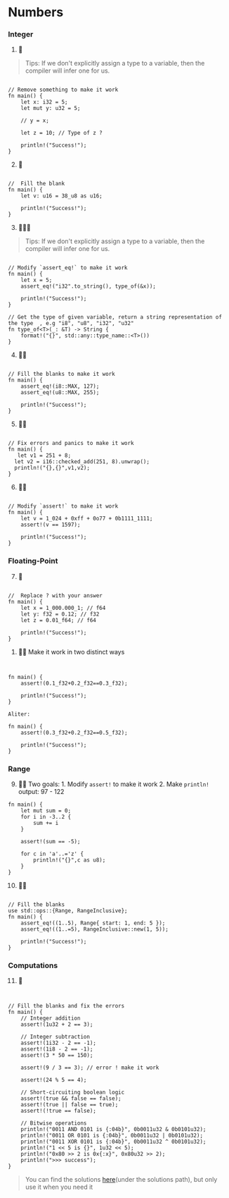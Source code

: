 # Numbers

### Integer

1. 🌟 

> Tips: If we don't explicitly assign a type to a variable, then the compiler will infer one for us.

```rust,editable

// Remove something to make it work
fn main() {
    let x: i32 = 5;
    let mut y: u32 = 5;

    // y = x;
    
    let z = 10; // Type of z ? 

    println!("Success!");
}
```

2. 🌟
```rust,editable

//  Fill the blank
fn main() {
    let v: u16 = 38_u8 as u16;

    println!("Success!");
}
```

3. 🌟🌟🌟  

> Tips: If we don't explicitly assign a type to a variable, then the compiler will infer one for us.

```rust,editable

// Modify `assert_eq!` to make it work
fn main() {
    let x = 5;
    assert_eq!("i32".to_string(), type_of(&x));

    println!("Success!");
}

// Get the type of given variable, return a string representation of the type  , e.g "i8", "u8", "i32", "u32"
fn type_of<T>(_: &T) -> String {
    format!("{}", std::any::type_name::<T>())
}
```

4. 🌟🌟 
```rust,editable

// Fill the blanks to make it work
fn main() {
    assert_eq!(i8::MAX, 127); 
    assert_eq!(u8::MAX, 255); 

    println!("Success!");
}
```

5. 🌟🌟 
```rust,editable

// Fix errors and panics to make it work
fn main() {
   let v1 = 251 + 8;
  let v2 = i16::checked_add(251, 8).unwrap();
  println!("{},{}",v1,v2);
}

```

6. 🌟🌟
```rust,editable

// Modify `assert!` to make it work
fn main() {
    let v = 1_024 + 0xff + 0o77 + 0b1111_1111;
    assert!(v == 1597);

    println!("Success!");
}
```


### Floating-Point
7. 🌟

```rust,editable

//  Replace ? with your answer
fn main() {
    let x = 1_000.000_1; // f64
    let y: f32 = 0.12; // f32
    let z = 0.01_f64; // f64

    println!("Success!");
}
```

1. 🌟🌟 Make it work in two distinct ways

```rust,editable


fn main() {
    assert!(0.1_f32+0.2_f32==0.3_f32);

    println!("Success!");
}

Aliter: 

fn main() {
    assert!(0.3_f32+0.2_f32==0.5_f32);

    println!("Success!");
}

```

### Range
9. 🌟🌟 Two goals: 1. Modify `assert!` to make it work 2. Make `println!` output: 97 - 122

```rust,editable
fn main() {
    let mut sum = 0;
    for i in -3..2 {
        sum += i
    }

    assert!(sum == -5);

    for c in 'a'..='z' {
        println!("{}",c as u8);
    }
}
```

10. 🌟🌟 
```rust,editable

// Fill the blanks
use std::ops::{Range, RangeInclusive};
fn main() {
    assert_eq!((1..5), Range{ start: 1, end: 5 });
    assert_eq!((1..=5), RangeInclusive::new(1, 5));

    println!("Success!");
}
```

### Computations

11. 🌟 
```rust,editable


// Fill the blanks and fix the errors
fn main() {
    // Integer addition
    assert!(1u32 + 2 == 3);

    // Integer subtraction
    assert!(1i32 - 2 == -1);
    assert!(1i8 - 2 == -1); 
    assert!(3 * 50 == 150);
    
    assert!(9 / 3 == 3); // error ! make it work
    
    assert!(24 % 5 == 4);
    
    // Short-circuiting boolean logic
    assert!(true && false == false);
    assert!(true || false == true);
    assert!(!true == false);
    
    // Bitwise operations
    println!("0011 AND 0101 is {:04b}", 0b0011u32 & 0b0101u32);
    println!("0011 OR 0101 is {:04b}", 0b0011u32 | 0b0101u32);
    println!("0011 XOR 0101 is {:04b}", 0b0011u32 ^ 0b0101u32);
    println!("1 << 5 is {}", 1u32 << 5);
    println!("0x80 >> 2 is 0x{:x}", 0x80u32 >> 2);
    println!(">>> success");
}
```

> You can find the solutions [here](https://github.com/sunface/rust-by-practice)(under the solutions path), but only use it when you need it